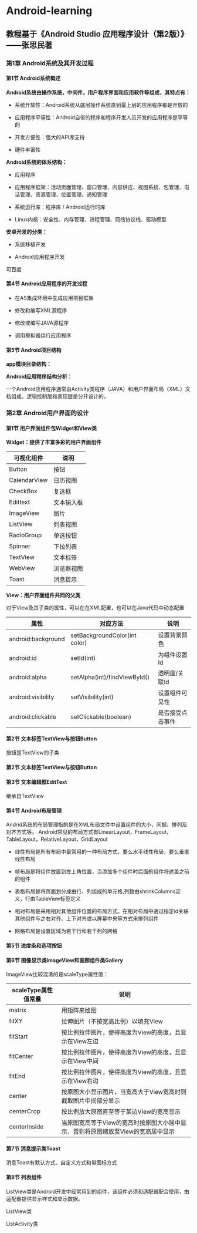 # Android-learning

## 教程基于《Android Studio 应用程序设计（第2版）》 ——张思民著

### 第1章  Android系统及其开发过程

#### 第1节 Android系统概述

**Android系统由操作系统，中间件，用户程序界面和应用软件等组成，其特点有：**

- 系统开放性：Android系统从底层操作系统直到最上层的应用程序都是开放的

- 应用程序平等性：Android自带的程序和程序开发人员开发的应用程序是平等的

- 开发方便性：强大的API库支持

- 硬件丰富性

**Android系统的体系结构：**

- 应用程序

- 应用程序框架：活动页面管理、窗口管理、内容供应、视图系统、包管理、电话管理、资源管理、位置管理、通知管理
  
- 系统运行库：程序库 / Android运行时库

- Linux内核：安全性、内存管理、进程管理、网络协议栈、驱动模型

**安卓开发的分类：**

- 系统移植开发

- Android应用程序开发

可百度

#### 第4节 Android应用程序的开发过程

- 在AS集成环境中生成应用项目框架

- 修改和编写XML源程序

- 修改或编写JAVA源程序

- 调用模拟器运行应用程序

#### 第5节  Android项目结构

**app模块目录结构：**

**Android应用程序结构分析：**

一个Android应用程序通常由Activity类程序（JAVA）和用户界面布局（XML）文档组成。逻辑控制层和表现层是分开设计的。

### 第2章  Android用户界面的设计

#### 第1节  用户界面组件包Widget和View类

**Widget：提供了丰富多彩的用户界面组件**

|可视化组件|说明|
|----|----|
|Button|按钮|
|CalendarView|日历视图|
|CheckBox|复选框|
|Edittext|文本输入框|
|ImageView|图片|
|ListView|列表视图|
|RadioGroup|单选按钮|
|Spinner|下拉列表|
|TextView|文本标签|
|WebView|浏览器视图|
|Toast|消息提示|


**View：用户界面组件共同的父类**

对于View及其子类的属性，可以在在XML配置，也可以在Java代码中动态配置

|属性|对应方法|说明|
|----|----|----|
|android:background|setBackgroundColor(int color)|设置背景颜色|
|android:id|setId(int)|为组件设置Id|
|android:alpha|setAlpha(int)/findViewById()|透明度/关联Id|
|android:visibility|setVisibility(int)|设置组件可见性|
|android:clickable|setClickable(boolean)|是否接受点击事件|


#### 第2节  文本标签TextView与按钮Button

按钮是TextView的子类

#### 第2节  文本标签TextView与按钮Button


#### 第3节 文本编辑框EditText

继承自TextView

#### 第4节  Android布局管理

Andrid系统的布局管理指的是在XML布局文件中设置组件的大小、间据、排列及对齐方式等。
Android常见的布局方式有LinearLayout，FrameLayout，TableLayout，RelativeLayout，GridLayout

- 线性布局是所有布局中最常用的一种布局方式，要么水平线性布局，要么垂直线性布局

- 帧布局是将组件放置到左上角位置，当添加多个组件时后面的组件将遮盖之前的组件

- 表格布局是将页面划分成由行、列组成的单元格,列数由shrinkColumns定义，行由TableView标签定义

- 相对布局是采用相对其他组件位置的布局方式。在相对布局中通过指定id关联其他组件与之右对齐、上下对齐或以屏幕中央等方式来排列组件

- 网格布局是设置区域为若干行和若干列的网格


#### 第5节 进度条和选项按钮



#### 第6节 图像显示类ImageView和画廊组件类Gallery

ImageView比较混淆的是scaleType属性值：

|scaleType属性值常量|说明|
|----|----|
|matrix|用矩阵来绘图|
|fitXY|拉伸图片（不按宽高比例）以填充View|
|fitStart|按比例拉伸图片，使得高度为View的高度，且显示在View左边|
|fitCenter|按比例拉伸图片，使得高度为View的高度，且显示在View中间|
|fitEnd|按比例拉伸图片，使得高度为View的高度，且显示在View右边|
|center|按原图大小显示图片，当宽高大于View宽高时则截取图片中间部分显示|
|centerCrop|按比例放大原图直至等于某边View的宽高显示|
|centerInside|当原图宽高等于View的宽高时按原图大小居中显示，否则将原图缩放至View的宽高居中显示|

#### 第7节 消息提示类Toast

消息Toast有默认方式、自定义方式和带图标方式

#### 第8节 列表组件

ListView类是Android开发中经常用到的组件，该组件必须和适配器配合使用，由适配器提供显示样式和显示数据。

ListView类


ListActivity类












